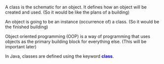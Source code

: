 A class is the schematic for an object. It defines how an object will be created and used. (So it would be like the plans of a building)

An object is going to be an instance (occurrence of) a class. (So it would be the finished building)

Object oriented programming (OOP) is a way of programming that uses objects as the primary building block for everything else. (This will be important later)

In Java, classes are defined using the keyword **<span style="color:blue">class</span>**.